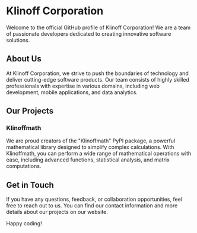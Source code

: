 # Klinoff Corporation

Welcome to the official GitHub profile of Klinoff Corporation! We are a team of passionate developers dedicated to creating innovative software solutions.

## About Us

At Klinoff Corporation, we strive to push the boundaries of technology and deliver cutting-edge software products. Our team consists of highly skilled professionals with expertise in various domains, including web development, mobile applications, and data analytics.

## Our Projects

### Klinoffmath

We are proud creators of the "Klinoffmath" PyPI package, a powerful mathematical library designed to simplify complex calculations. With Klinoffmath, you can perform a wide range of mathematical operations with ease, including advanced functions, statistical analysis, and matrix computations.

## Get in Touch

If you have any questions, feedback, or collaboration opportunities, feel free to reach out to us. You can find our contact information and more details about our projects on our website.

Happy coding!
